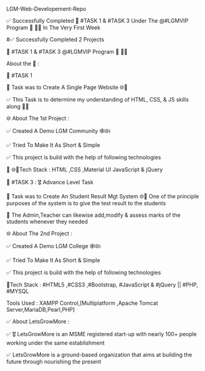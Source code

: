 LGM-Web-Developement-Repo


✅ Successfully ‍Completed 📝 #TASK 1 & #TASK 3 Under The @#LGMVIP Program 💼 👨‍💻
In The Very First Week

#✅ Successfully Completed 2 Projects

📝 #TASK 1 & #TASK 3 @#LGMVIP Program 💼 👨‍💻

About the 📝 :

📝 #TASK 1

📝 Task was to Create A Single Page Website 🌐📲

‍✅ This Task is to determine my understanding of HTML, CSS, & JS
skills along 👨‍💻

🌐 About The 1st Project :

‍✅ Created A Demo LGM Community 🕸️🌐ℹ️

‍✅ Tried To Make It As Short & Simple

‍✅ This project is build with the help of following technologies

📲 🌐📌Tech Stack : HTML ,CSS ,Material UI JavaScript & jQuery


📝 #TASK 3 : 🎖️ Advance Level Task


📝 Task was to Create An Student Result Mgt System 🌐📲
One of the principle purposes of the system is to give the test result to the students

📝 The Admin,Teacher can likewise add,modify & assess marks of the students whenever they needed

🌐 About The 2nd Project :

‍✅ Created A Demo LGM College 🕸️🌐ℹ️

✅ Tried To Make It As Short & Simple

✅ This project is build with the help of following technologies

📲Tech Stack :
#HTML5 ,#CSS3 ,#Bootstrap, #JavaScript & #jQuery || #PHP, #MYSQL

Tools Used : XAMPP Control,[Multiplatform ,Apache Tomcat Server,MariaDB,Pearl,PHP]



✅ About LetsGrowMore :

✅ 🎖️ LetsGrowMore is an MSME registered start-up with nearly 100+ people working under the same establishment

✅ LetsGrowMore is a ground-based organization that aims at building the future through nourishing the present
